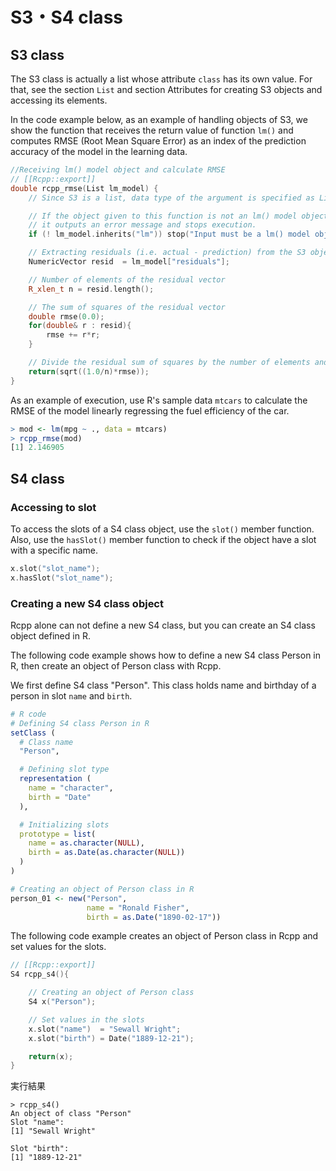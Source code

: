 # S3・S4 class

## S3 class

The S3 class is actually a list whose attribute `class` has its own value. For that, see the section `List` and  section Attributes for creating S3 objects and accessing its elements.

In the code example below, as an example of handling objects of S3, we show the function that receives the return value of function `lm()` and computes RMSE (Root Mean Square Error) as an index of the prediction accuracy of the model in the learning data.

```cpp
//Receiving lm() model object and calculate RMSE
// [[Rcpp::export]]
double rcpp_rmse(List lm_model) {
    // Since S3 is a list, data type of the argument is specified as List.

    // If the object given to this function is not an lm() model object,
    // it outputs an error message and stops execution.
    if (! lm_model.inherits("lm")) stop("Input must be a lm() model object.");

    // Extracting residuals (i.e. actual - prediction) from the S3 object
    NumericVector resid  = lm_model["residuals"];

    // Number of elements of the residual vector
    R_xlen_t n = resid.length();

    // The sum of squares of the residual vector
    double rmse(0.0);
    for(double& r : resid){
        rmse += r*r;
    }

    // Divide the residual sum of squares by the number of elements and take the square root
    return(sqrt((1.0/n)*rmse));
}
```

As an example of execution, use R's sample data `mtcars` to calculate the RMSE of the model linearly regressing the fuel efficiency of the car.

```R
> mod <- lm(mpg ~ ., data = mtcars)
> rcpp_rmse(mod)
[1] 2.146905
```



## S4 class


### Accessing to slot

To access the slots of a S4 class object, use the `slot()` member function. Also, use the `hasSlot()` member function to check if the object have a slot with a specific name.

```cpp
x.slot("slot_name");
x.hasSlot("slot_name");
```

### Creating a new S4 class object

Rcpp alone can not define a new S4 class, but you can create an S4 class object defined in R.

The following code example shows how to define a new S4 class Person in R, then create an object of Person class with Rcpp.

We first define S4 class "Person". This class holds name and birthday of a person in slot `name` and `birth`.

```R
# R code
# Defining S4 class Person in R
setClass (
  # Class name
  "Person",

  # Defining slot type
  representation (
    name = "character",
    birth = "Date"
  ),

  # Initializing slots
  prototype = list(
    name = as.character(NULL),
    birth = as.Date(as.character(NULL))
  )
)

# Creating an object of Person class in R
person_01 <- new("Person",
                 name = "Ronald Fisher",
                 birth = as.Date("1890-02-17"))
```

The following code example creates an object of Person class in Rcpp and set values for the slots.

```cpp
// [[Rcpp::export]]
S4 rcpp_s4(){

    // Creating an object of Person class
    S4 x("Person");

    // Set values in the slots
    x.slot("name")  = "Sewall Wright";
    x.slot("birth") = Date("1889-12-21");

    return(x);
}
```

実行結果

```
> rcpp_s4()
An object of class "Person"
Slot "name":
[1] "Sewall Wright"

Slot "birth":
[1] "1889-12-21"
```
